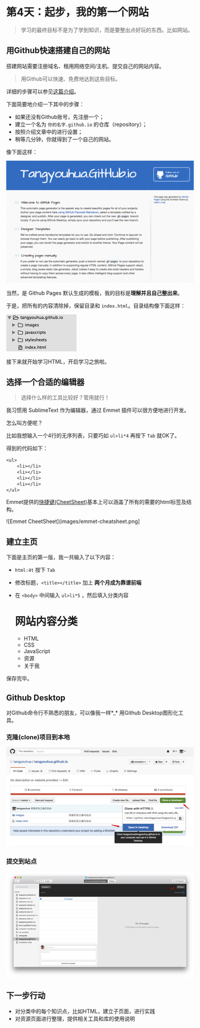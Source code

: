 # 第4天：起步，我的第一个网站

> 学习的最终目标不是为了学到知识，而是要整出点好玩的东西。比如网站。

## 用Github快速搭建自己的网站
搭建网站需要注册域名、租用网络空间/主机、提交自己的网站内容。

> 用Github可以快速、免费地达到这些目标。

详细的步骤可以参见[这篇介绍](http://blog.csdn.net/renfufei/article/details/37725057/)。

下面简要地介绍一下其中的步骤：

- 如果还没有Github账号，先注册一个；
- 建立一个名为 `你的名字.github.io` 的仓库（repository）；
- 按照介绍文章中的进行设置；
- 稍等几分钟，你就得到了一个自己的网站。

像下面这样：

![Github Pages](images/github-pages.png)

当然，是 Github Pages 默认生成的模板，我的目标是**理解并且自己整出来**。

于是，把所有的内容清除掉，保留目录和 `index.html`。目录结构像下面这样：

![Web Content V0](images/folders.png)

接下来就开始学习HTML，开启学习之旅啦。

## 选择一个合适的编辑器
> 选择什么样的工具比较好？管用就行！

我习惯用 SublimeText 作为编辑器，通过 Emmet 插件可以很方便地进行开发。

怎么叫方便呢？

比如我想输入一个4行的无序列表，只要巧如 `ul>li*4` 再按下 `Tab` 就OK了。

得到的代码如下：

	<ul>
		<li></li>
		<li></li>
		<li></li>
		<li></li>
	</ul>

Emmet提供的[快捷键(CheetSheet)](http://docs.emmet.io/cheat-sheet/)基本上可以涵盖了所有的需要的html标签及结构。

![Emmet CheetSheet](images/emmet-cheatsheet.png]

## 建立主页
下面是主页的第一版，我一共输入了以下内容：

- `html:4t` 按下 `Tab`
- 修改标题，`<title></title>` 加上 **两个月成为靠谱前端**
- 在 `<body>` 中间输入  `ul>li*5` ，然后填入分类内容


	<!DOCTYPE HTML PUBLIC "-//W3C//DTD HTML 4.01 Transitional//EN" "http://www.w3.org/TR/html4/loose.dtd">
	<html lang="en">
	<head>
	  <meta http-equiv="Content-Type" content="text/html;charset=UTF-8">
	  <link rel="shortcut  icon" type="image/x-icon" href="images/favicon.ico" media="screen"  /> 
	  <title>两个月成为靠谱前端</title>
	</head>
	<body>
	  <h1>网站内容分类</h1>
	  <ul>
	    <li>HTML</li>
	    <li>CSS</li>
	    <li>JavaScript</li>
	    <li>资源</li>
	    <li>关于我</li>
	  </ul>
	</body>
	</html>

保存完毕。

## Github Desktop
对Github命令行不熟悉的朋友，可以像我一样*_* 用Github Desktop图形化工具。

### 克隆(clone)项目到本地
![Github Desktop Clone](images/github-desktop-clone.png)

### 提交到站点
![Github Desktop Sync](images/github-desktop-sync.png)


## 下一步行动
- 对分类中的每个知识点，比如HTML，建立子页面，进行实践
- 对资源页面进行整理，提供相关工具和库的使用说明


